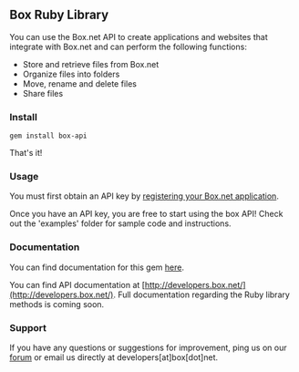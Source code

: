 Box Ruby Library
----------------

You can use the Box.net API to create applications and websites that integrate with Box.net and can perform the following functions:

* Store and retrieve files from Box.net
* Organize files into folders
* Move, rename and delete files
* Share files

### Install ###

    gem install box-api

That's it!

### Usage ###

You must first obtain an API key by [registering your Box.net application](http://www.box.net/developers/services).

Once you have an API key, you are free to start using the box API! Check out the 'examples' folder for sample code and instructions.

### Documentation ###

You can find documentation for this gem [here](http://rubydoc.info/gems/box-api/frames).

You can find API documentation at [http://developers.box.net/](http://developers.box.net/). Full documentation regarding the Ruby library methods is coming soon.

### Support ###

If you have any questions or suggestions for improvement, ping us on our [forum](http://forum.developers.box.net/box_developers) or email us directly at developers[at]box[dot]net.
